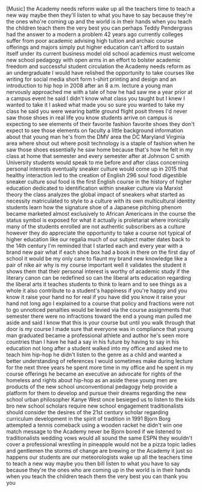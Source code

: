 
[Music]
the Academy needs reform wake up all the
teachers time to teach a new way maybe
then they&#39;ll listen to what you have to
say because they&#39;re the ones who&#39;re
coming up and the world is in their
hands when you teach the children teach
them the very best you can
perhaps Teddy Pendergrass had the answer
to a modern a problem 42 years ago
currently colleges suffer from poor
academic advising high tuition and
archaic course offerings and majors
simply put higher education can&#39;t afford
to sustain itself under its current
business model old school academics must
welcome new school pedagogy with open
arms in an effort to bolster academic
freedom and successful student
circulation the Academy needs reform as
an undergraduate I would have relished
the opportunity to take courses like
writing for social media short form
t-shirt printing and design and an
introduction to hip hop in 2008 after an
8 a.m. lecture a young man nervously
approached me with a tale of how he had
saw me a year prior at a campus event he
said I didn&#39;t know what class you taught
but I knew I wanted to take it I asked
what made you so sure you wanted to take
my class he said you were wearing battle
ground flight posit threes
I&#39;d never saw those shoes in real life
you know
students arrive on campus is expecting
to see elements of their favorite
fashion favorite shoes they don&#39;t expect
to see those elements on faculty a
little background information about that
young man he&#39;s from the DMV area the DC
Maryland Virginia area where shout out
where posit technology is a staple of
fashion when he saw those shoes
essentially he saw home because that&#39;s
how he felt in my class at home that
semester and every semester after at
Johnson C smith University students
would speak to me before and after class
concerning personal interests eventually
sneaker culture would come up in 2015
that healthy interaction led to the
creation of English 296 soul food
digestible sneaker culture
soul food is the first English course in
the history of higher education
dedicated to identification within
sneaker culture via Marxist theory the
class analyzes the global impact of
sneakers
what started as necessity matriculated
to style to a culture with its own
multicultural identity students learn
how the signature shoe of a Japanese
pitching phenom became marketed almost
exclusively to African Americans in the
course the status symbol is exposed for
what it actually is proletariat where
ironically many of the students enrolled
are not authentic subscribers as a
culture however they do appreciate the
opportunity to take a course not typical
of higher education like our regalia
much of our subject matter dates back to
the 14th century I&#39;m reminded that I
started each and every year with a brand
new pair what if each shoe box had a
book in there on the first day of school
it would be my only care to flaunt my
brand new knowledge like a pair of nike
air why is my course important well it
validates the student it shows them that
their personal interest is worthy of
academic study if the literary canon can
be redefined
so can the liberal arts education
regarding the liberal arts it teaches
students to think to learn and to see
things as a whole it also contribute
to a student&#39;s happiness if you&#39;re happy
and you know it raise your hand
no for real if you have did you know it
raise your hand
not long ago I explained to a course
that policy and fractions were not to go
unnoticed penalties would be levied via
the course assignments that semester
there were no infractions toward the end
a young man pulled me aside and said I
know that this is your course but until
you walk through that door is my course
I made sure that everyone was in
compliance that young man graduated
became a professional athlete and author
he&#39;s seen more countries than I have he
had a say in his future by having to say
in his education not long after a
student walked into my office and asked
me to teach him hip-hop he didn&#39;t listen
to the genre as a child and wanted a
better understanding of references I
would sometimes make during lecture for
the next three years he spent more time
in my office and he spent in my course
offerings he became an executive an
advocate for rights of the homeless and
rights about hip-hop as an aside these
young men are products of the new school
unconventional pedagogy help provide a
platform for them to develop and pursue
their dreams regarding the new school
urban philosopher Kanye West once
besieged us to listen to the kids bro
new school scholars require new school
engagement traditionalists should
consider the desires of the 21st century
scholar regarding curriculum
development in the spirit of tradition
in 1991 Bjorn Borg attempted a tennis
comeback using a wooden racket
he didn&#39;t win one match message to the
Academy never be Bjorn bored if we
listened to traditionalists wedding vows
would all sound the same ESPN they
wouldn&#39;t cover a professional wrestling
in pineapple would not be a pizza topic
ladies and gentlemen the storms of
change are brewing or the Academy it
just so happens our students are our
meteorologists wake up all the teachers
time to teach a new way maybe you then
bill listen to what you have to say
because they&#39;re the ones who are coming
up in the world is in their hands when
you teach the children teach them the
very best you can thank you
you
